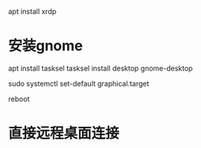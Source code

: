 apt install xrdp 

# 安装gnome
apt install tasksel
tasksel install desktop gnome-desktop

sudo systemctl set-default graphical.target

reboot


# 直接远程桌面连接